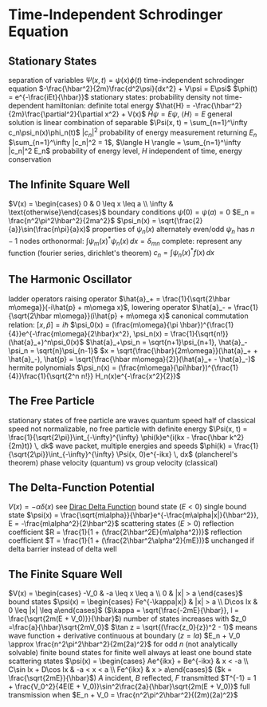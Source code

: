 # Time-Independent Schrodinger Equation
## Stationary States
separation of variables
	$\Psi(x, t) = \psi(x)\phi(t)$
	time-independent schrodinger equation $-\frac{\hbar^2}{2m}\frac{d^2\psi}{dx^2} + V\psi = E\psi$
	$\phi(t) = e^{-\frac{iEt}{\hbar}}$
	stationary states: probability density not time-dependent
	hamiltonian: definite total energy
		$\hat{H} = -\frac{\hbar^2}{2m}\frac{\partial^2}{\partial x^2} + V(x)$
		$\hat{H}\psi = E\psi$, $\langle H \rangle = E$
	general solution is linear combination of separable
		$\Psi(x, t) = \sum_{n=1}^\infty c_n\psi_n(x)\phi_n(t)$
		$|c_n|^2$ probability of energy measurement returning $E_n$
			$\sum_{n=1}^\infty |c_n|^2 = 1$, $\langle H \rangle = \sum_{n=1}^\infty |c_n|^2 E_n$
			probability of energy level, $H$ independent of time,  energy conservation
## The Infinite Square Well
$V(x) = \begin{cases} 0 & 0 \leq x \leq a \\ \infty & \text{otherwise}\end{cases}$
boundary conditions $\psi(0) = \psi(a) = 0$
	$E_n = \frac{n^2\pi^2\hbar^2}{2ma^2}$
	$\psi_n(x) = \sqrt{\frac{2}{a}}\sin(\frac{n\pi}{a}x)$
properties of $\psi_n(x)$
	alternately even/odd
	$\psi_n$ has $n-1$ nodes
	orthonormal: $\int \psi_m(x)^*\psi_n(x) \, dx = \delta_{mn}$
	complete: represent any function (fourier series, dirichlet's theorem)
		$c_n = \int \psi_n(x)^* f(x) \, dx$
## The Harmonic Oscillator
ladder operators
	raising operator $\hat{a}_+ = \frac{1}{\sqrt{2\hbar m\omega}}(-i\hat{p} + m\omega x)$, lowering operator $\hat{a}_- = \frac{1}{\sqrt{2\hbar m\omega}}(i\hat{p} + m\omega x)$
	canonical commutation relation: $[x, \hat{p}] = i\hbar$
	$\psi_0(x) = (\frac{m\omega}{\pi \hbar})^{\frac{1}{4}}e^{-\frac{m\omega}{2\hbar}x^2}, \psi_n(x) =  \frac{1}{\sqrt{n!}}(\hat{a}_+)^n\psi_0(x)$
	$\hat{a}_+\psi_n = \sqrt{n+1}\psi_{n+1}, \hat{a}_-\psi_n = \sqrt{n}\psi_{n-1}$
	$x = \sqrt{\frac{\hbar}{2m\omega}}(\hat{a}_+ + \hat{a}_-), \hat{p} = \sqrt{\frac{\hbar m\omega}{2}}(\hat{a}_+ - \hat{a}_-)$
hermite polynomials
	$\psi_n(x) = (\frac{m\omega}{\pi\hbar})^{\frac{1}{4}}\frac{1}{\sqrt{2^n n!}} H_n(x)e^{-\frac{x^2}{2}}$
## The Free Particle
stationary states of free particle are waves
quantum speed half of classical speed
	not normalizable, no free particle with definite energy
	$\Psi(x, t) = \frac{1}{\sqrt{2\pi}}\int_{-\infty}^{\infty} \phi(k)e^{i(kx - \frac{\hbar k^2}{2m}t)} \, dk$
		wave packet, multiple energies and speeds
		$\phi(k) = \frac{1}{\sqrt{2\pi}}\int_{-\infty}^{\infty} \Psi(x, 0)e^{-ikx} \, dx$ (plancherel's theorem)
	phase velocity (quantum) vs group velocity (classical)
## The Delta-Function Potential
$V(x) = -\alpha\delta(x)$
	see [Dirac Delta Function](ordinary-differential-equations.md#dirac-delta-function)
	bound state ($E < 0$)
		single bound state $\psi(x) = \frac{\sqrt{m\alpha}}{\hbar}e^{-\frac{m\alpha|x|}{\hbar^2}}, E = -\frac{m\alpha^2}{2\hbar^2}$
	scattering states ($E > 0$)
		reflection coefficient $R = \frac{1}{1 + (\frac{2\hbar^2E}{m\alpha^2})}$
		reflection coefficient $T = \frac{1}{1 + (\frac{2\hbar^2\alpha^2}{mE})}$
		unchanged if delta barrier instead of delta well
## The Finite Square Well
$V(x) = \begin{cases} -V_0 & -a \leq x \leq a \\ 0 & |x| > a \end{cases}$
	bound states
		$\psi(x) = \begin{cases} Fe^{-\kappa|x|} & |x| > a \\ D\cos lx & 0 \leq |x| \leq a\end{cases}$ ($\kappa = \sqrt{\frac{-2mE}{\hbar}}, l = \frac{\sqrt{2m(E + V_0)}}{\hbar}$)
		number of states increases with $z_0 =\frac{a}{\hbar}\sqrt{2mV_0}$
			$\tan z = \sqrt{(\frac{z_0}{z})^2 - 1}$ means wave function + derivative continuous at boundary ($z = la$)
			$E_n + V_0 \approx \frac{n^2\pi^2\hbar^2}{2m(2a)^2}$ for odd $n$ (not analytically solvable)
		finite bound states for finite well
		always at least one bound state
	scattering states
		$\psi(x) = \begin{cases} Ae^{ikx} + Be^{-ikx} & x < -a \\ C\sin lx + D\cos lx & -a < x < a \\ Fe^{ikx} & x > a\end{cases}$ ($k = \frac{\sqrt{2mE}}{\hbar}$)
		$A$ incident, $B$ reflected, $F$ transmitted
		$T^{-1} = 1 + \frac{V_0^2}{4E(E + V_0)}\sin^2\frac{2a}{\hbar}\sqrt{2m(E + V_0)}$
			full transmission when $E_n + V_0 = \frac{n^2\pi^2\hbar^2}{(2m)(2a)^2}$